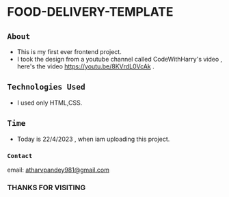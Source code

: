 # FOOD-DELIVERY-TEMPLATE
## `About`
* This is my first ever frontend project.
* I took the design from a youtube channel called CodeWithHarry's video , here's the video <https://youtu.be/8KVrdL0VcAk> .
## `Technologies Used`
* I used only HTML,CSS.
## `Time`
* Today is 22/4/2023 , when iam uploading this project.
### `Contact`
email: <atharvpandey981@gmail.com>
### THANKS FOR VISITING
